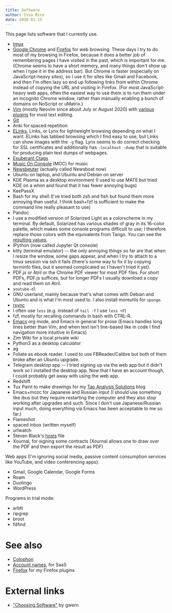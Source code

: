 ```yaml
---
title: Software
author: Issa Rice
date: 2020-01-15
---
```


This page lists software that I currently use.

- [tmux]()
- [Google Chrome](chrome) and [Firefox]() for web browsing. These days I try to
  do most of my browsing in Firefox, because it does a better job of remembering
  pages I have visited in the past, which is important for me.
  (Chrome seems to have a short memory, and many things don't show up when I
  type it in the address bar).
  But Chrome is faster (especially on JavaScript-heavy sites), so I use it for
  sites like Gmail and Facebook, and then I'm often lazy so end up following
  links from within Chrome instead of copying the URL and visiting in Firefox.
  (For most JavaScript-heavy web apps, often the easiest way to use them is to
  run them under an incognito Chrome window, rather than manually enabling a
  bunch of domains on NoScript or uMatrix.)
- [Vim]() (mostly Neovim since about July or August 2020) with [various plugins](https://github.com/riceissa/dotfiles/blob/master/.vimrc#L8-L41) for most text editing.
- [Git]()
- Anki for spaced repetition
- [ELinks](), Links, or Lynx for lightweight browsing depending on what I want.
  ELinks has tabbed browsing which I find easy to use, but Links can show
  images with the `-g` flag. Lynx seems to do correct checking for SSL certificates and
  additionally has `-localhost -dump` that is suitable for producing plain text
  dumps of webpages.
- [Exuberant Ctags]()
- [Music On Console]() (MOC) for music
- [Newsbeuter]() (actually called Newsboat now)
- Ubuntu on laptop, and Ubuntu and Debian on server
- KDE Plasma as a desktop environment (I used to use MATE but tried KDE on a whim and found that it has fewer annoying bugs)
- KeePassX
- Bash for my shell (I've tried both zsh and fish but found them more annoying than useful. I think bash+fzf is sufficient to make the command line really pleasant to use)
- Pandoc
- I use a modified version of Solarized Light as a colorscheme in my terminal.
  By default, Solarized has various shades of gray in its 16-color palette,
  which makes some console programs difficult to use; I therefore replace those
  colors with the equivalents from Tango.
  You can see the [resulting values][colors].
- IPython (now called Jupyter Qt console)
- kitty (terminal emulator) -- the only annoying things so far are that when I resize the window, some gaps appear, and when I try to attach to a tmux session via ssh it fails (there's some way to fix it by copying terminfo files, but it seemed complicated so I haven't tried it yet).
- PDF.js or Atril or the Chrome PDF viewer for most PDF files.
  For short PDFs, PDF.js suffices, but for longer PDFs I usually download a
  copy and read them on Atril.
- `youtube-dl`
- GNU userland, mainly because that's what comes with Debian and Ubuntu and
  is what I'm most used to.
  I also install moreutils for `sponge`.
- [rsync](rsync)
- I often use `less` (e.g. instead of `tail -f` I use `less +F`)
- fzf, mostly for recalling commands in bash with CTRL-R.
- [Emacs](emacs) org mode, and Emacs in general for prose (Emacs handles long lines better than Vim, and when text isn't line-based like in code I find navigation more intuitive in Emacs)
- Zim Wiki for a local private wiki
- Python3 as a desktop calculator
- ag
- Foliate as ebook reader. I used to use FBReader/Calibre but both of them broke after an Ubuntu upgrade.
- Telegram desktop app -- I tried signing up via the web app but it didn't work so I installed the desktop app. Now that I have an account though, I could probably get away with using the web app.
- Redshift
- Tux Paint to make drawings for my [Tao Analysis Solutions](https://taoanalysis.wordpress.com/) blog
- Emacs+mozc for Japanese and Russian input (I should use something like ibus but they require restarting the computer and they also stop working after upgrades and such. Since I don't use Japanese/Russian input much, doing everything via Emacs has been acceptable to me so far.)
- Flameshot
- spaced inbox (written myself)
- urlwatch
- Steven Black's [hosts](https://raw.githubusercontent.com/StevenBlack/hosts/master/alternates/gambling-porn/hosts) file
- Xournal, for signing some contracts (Xournal allows one to draw over the PDF and then export the result as PDF)

Web apps (I'm ignoring social media, passive content consumption services like YouTube, and video conferencing apps):

- Gmail, Google Calendar, Google Forms
- Roam
- Duolingo
- WordPress

Programs in trial mode:

- arbtt
- ripgrep
- broot
- fdfind

# See also

- [Colophon]()
- [Account names](account-names), for SaaS
- [Firefox]() for my Firefox plugins

# External links

- ["Choosing Software"][choose] by gwern

[choose]: https://www.gwern.net/Choosing%20Software "gwern. “Choosing Software - Gwern.net”."
[colors]: https://github.com/riceissa/dotfiles/blob/3631d8f2a129daab502682557fd37580ad656519/.Xresources#L29-L93
